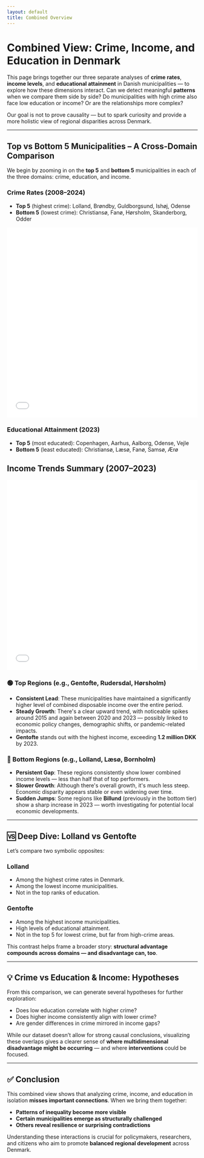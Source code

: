 ```yaml
---
layout: default
title: Combined Overview
---
```


# Combined View: Crime, Income, and Education in Denmark

This page brings together our three separate analyses of **crime rates**, **income levels**, and **educational attainment** in Danish municipalities — to explore how these dimensions interact. Can we detect meaningful **patterns** when we compare them side by side? Do municipalities with high crime also face low education or income? Or are the relationships more complex?

Our goal is not to prove causality — but to spark curiosity and provide a more holistic view of regional disparities across Denmark.

---

## Top vs Bottom 5 Municipalities – A Cross-Domain Comparison

We begin by zooming in on the **top 5** and **bottom 5** municipalities in each of the three domains: crime, education, and income.

### Crime Rates (2008–2024)

- **Top 5** (highest crime): Lolland, Brøndby, Guldborgsund, Ishøj, Odense  
- **Bottom 5** (lowest crime): Christiansø, Fanø, Hørsholm, Skanderborg, Odder

<iframe src="/crime_rates_plotly.html" width="100%" height="500" frameborder="0"></iframe>

### Educational Attainment (2023)

- **Top 5** (most educated): Copenhagen, Aarhus, Aalborg, Odense, Vejle  
- **Bottom 5** (least educated): Christiansø, Læsø, Fanø, Samsø, Ærø



## Income Trends Summary (2007–2023)


<iframe src="/income_trends_Men_and_Women.html" width="100%" height="500" frameborder="0"></iframe>



### 🟢 Top Regions (e.g., Gentofte, Rudersdal, Hørsholm)

- **Consistent Lead**: These municipalities have maintained a significantly higher level of combined disposable income over the entire period.
- **Steady Growth**: There's a clear upward trend, with noticeable spikes around 2015 and again between 2020 and 2023 — possibly linked to economic policy changes, demographic shifts, or pandemic-related impacts.
- **Gentofte** stands out with the highest income, exceeding **1.2 million DKK** by 2023.

### 🔴 Bottom Regions (e.g., Lolland, Læsø, Bornholm)

- **Persistent Gap**: These regions consistently show lower combined income levels — less than half that of top performers.
- **Slower Growth**: Although there's overall growth, it's much less steep. Economic disparity appears stable or even widening over time.
- **Sudden Jumps**: Some regions like **Billund** (previously in the bottom tier) show a sharp increase in 2023 — worth investigating for potential local economic developments.



---

## 🆚 Deep Dive: Lolland vs Gentofte

Let’s compare two symbolic opposites:

### **Lolland**
- Among the highest crime rates in Denmark.
- Among the lowest income municipalities.
- Not in the top ranks of education.

### **Gentofte**
- Among the highest income municipalities.
- High levels of educational attainment.
- Not in the top 5 for lowest crime, but far from high-crime areas.

This contrast helps frame a broader story: **structural advantage compounds across domains — and disadvantage can, too**.

---

## 💡 Crime vs Education & Income: Hypotheses

From this comparison, we can generate several hypotheses for further exploration:

- Does low education correlate with higher crime?
- Does higher income consistently align with lower crime?
- Are gender differences in crime mirrored in income gaps?

While our dataset doesn’t allow for strong causal conclusions, visualizing these overlaps gives a clearer sense of **where multidimensional disadvantage might be occurring** — and where **interventions** could be focused.

---

## ✅ Conclusion

This combined view shows that analyzing crime, income, and education in isolation **misses important connections**. When we bring them together:

- **Patterns of inequality become more visible**
- **Certain municipalities emerge as structurally challenged**
- **Others reveal resilience or surprising contradictions**

Understanding these interactions is crucial for policymakers, researchers, and citizens who aim to promote **balanced regional development** across Denmark.
